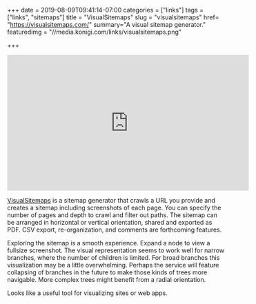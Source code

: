 +++
date = 2019-08-09T09:41:14-07:00
categories = ["links"]
tags = ["links", "sitemaps"]
title = "VisualSitemaps"
slug = "visualsitemaps"
href= "https://visualsitemaps.com/"
summary="A visual sitemap generator."
featuredimg = "//media.konigi.com/links/visualsitemaps.png"


+++

<div class="video"><iframe width="560" height="315" src="https://www.youtube.com/embed/Tv6KuP1zN5g" frameborder="0" allow="accelerometer; autoplay; encrypted-media; gyroscope; picture-in-picture" allowfullscreen></iframe></div>

[VisualSitemaps](https://visualsitemaps.com/) is a sitemap generator that crawls a URL you provide and creates a sitemap including screenshots of each page. You can specify the number of pages and depth to crawl and filter out paths. The sitemap can be  arranged in horizontal or vertical orientation, shared and exported as PDF. CSV export, re-organization, and comments are forthcoming features.

Exploring the sitemap is a smooth experience. Expand a node to view a fullsize screenshot. The visual representation seems to work well for narrow branches, where the number of children is limited. For broad branches this visualization may be a little overwhelming. Perhaps the service will feature collapsing of branches in the future to make those kinds of trees more navigable. More complex trees might benefit from a radial orientation.

Looks like a useful tool for visualizing sites or web apps.
